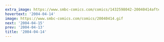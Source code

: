 ```yaml
---
extra_image: https://www.smbc-comics.com/comics/1432598042-20040414after.png
hovertext: '2004-04-14'
image: https://www.smbc-comics.com/comics/20040414.gif
next: '2004-04-15'
prev: '2004-04-13'
title: '2004-04-14'
---
```

